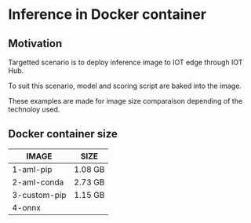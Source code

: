 # Inference in Docker container 

## Motivation
Targetted scenario is to deploy inference image to IOT edge through IOT Hub.

To suit this scenario, model and scoring script are baked into the image.

These examples are made for image size comparaison depending of the technoloy used.

## Docker container size

| IMAGE        | SIZE |
| -----------  | ----------- |
| 1-aml-pip    | 1.08 GB     |
| 2-aml-conda  | 2.73 GB     |
| 3-custom-pip | 1.15 GB     |
| 4-onnx       |             |